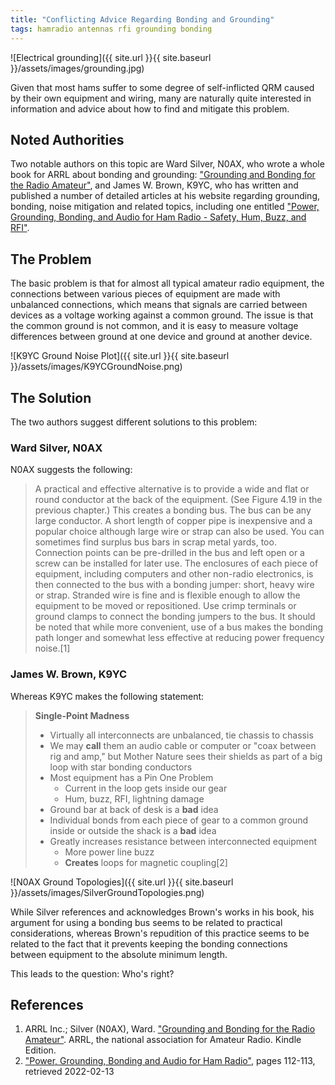 ```yaml
---
title: "Conflicting Advice Regarding Bonding and Grounding"
tags: hamradio antennas rfi grounding bonding
---
```


![Electrical grounding]({{ site.url }}{{ site.baseurl }}/assets/images/grounding.jpg)

Given that most hams suffer to some degree of self-inflicted QRM
caused by their own equipment and wiring, many are naturally quite
interested in information and advice about how to find and mitigate
this problem.

## Noted Authorities

Two notable authors on this topic are Ward Silver, N0AX, who wrote a
whole book for ARRL about bonding and grounding: ["Grounding and
Bonding for the Radio
Amateur"](https://www.arrl.org/shop/Grounding-and-Bonding-for-the-Radio-Amateur-2nd-Edition/),
and James W. Brown, K9YC, who has written and published a number of
detailed articles at his website regarding grounding, bonding, noise
mitigation and related topics, including one entitled ["Power,
Grounding, Bonding, and Audio for Ham Radio - Safety, Hum, Buzz, and
RFI"](http://k9yc.com/GroundingAndAudio.pdf).

## The Problem

The basic problem is that for almost all typical amateur radio
equipment, the connections between various pieces of equipment are
made with unbalanced connections, which means that signals are carried
between devices as a voltage working against a common ground. The
issue is that the common ground is not common, and it is easy to
measure voltage differences between ground at one device and ground at
another device.

![K9YC Ground Noise Plot]({{ site.url }}{{ site.baseurl }}/assets/images/K9YCGroundNoise.png)

## The Solution

The two authors suggest different solutions to this problem:

### Ward Silver, N0AX

N0AX suggests the following:

> A practical and effective alternative is to provide a wide and flat or
> round conductor at the back of the equipment. (See Figure 4.19 in the
> previous chapter.) This creates a bonding bus. The bus can be any
> large conductor. A short length of copper pipe is inexpensive and a
> popular choice although large wire or strap can also be used. You can
> sometimes find surplus bus bars in scrap metal yards, too. Connection
> points can be pre-drilled in the bus and left open or a screw can be
> installed for later use.
> The enclosures of each piece of equipment, including computers and
> other non-radio electronics, is then connected to the bus with a
> bonding jumper: short, heavy wire or strap. Stranded wire is fine and
> is flexible enough to allow the equipment to be moved or
> repositioned. Use crimp terminals or ground clamps to connect the
> bonding jumpers to the bus. It should be noted that while more
> convenient, use of a bus makes the bonding path longer and somewhat
> less effective at reducing power frequency noise.[1]

### James W. Brown, K9YC

Whereas K9YC makes the following statement:

> **Single-Point Madness**
> - Virtually all interconnects are unbalanced, tie chassis to chassis
> - We may **call** them an audio cable or computer or "coax between rig
>   and amp," but Mother Nature sees their shields as part of a big loop
>   with star bonding conductors
> - Most equipment has a Pin One Problem
>     - Current in the loop gets inside our gear
>     - Hum, buzz, RFI, lightning damage
> - Ground bar at back of desk is a **bad** idea
> - Individual bonds from each piece of gear to a common ground inside
>   or outside the shack is a **bad** idea
> - Greatly increases resistance between interconnected equipment
>     - More power line buzz
>     - **Creates** loops for magnetic coupling[2]

![N0AX Ground Topologies]({{ site.url }}{{ site.baseurl }}/assets/images/SilverGroundTopologies.png)

While Silver references and acknowledges Brown's works in his book,
his argument for using a bonding bus seems to be related to practical
considerations, whereas Brown's repudition of this practice seems to
be related to the fact that it prevents keeping the bonding
connections between equipment to the absolute minimum length.

This leads to the question: Who's right?

## References

1. ARRL Inc.; Silver (N0AX), Ward. ["Grounding and Bonding for the Radio Amateur"](https://www.arrl.org/shop/Grounding-and-Bonding-for-the-Radio-Amateur-2nd-Edition/). ARRL, the national association for Amateur Radio. Kindle Edition.
2. ["Power, Grounding, Bonding and Audio for Ham Radio"](http://k9yc.com/GroundingAndAudio.pdf), pages 112-113, retrieved 2022-02-13
